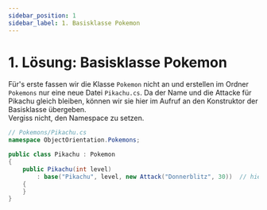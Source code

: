 ```yaml
---
sidebar_position: 1
sidebar_label: 1. Basisklasse Pokemon
---
```


# 1. Lösung: Basisklasse Pokemon

Für's erste fassen wir die Klasse `Pokemon` nicht an und erstellen im Ordner `Pokemons` nur eine neue Datei `Pikachu.cs`. Da der Name und die Attacke für Pikachu gleich bleiben, können wir sie hier im Aufruf an den Konstruktor der Basisklasse übergeben.<br/>
Vergiss nicht, den Namespace zu setzen.

```cs
// Pokemons/Pikachu.cs
namespace ObjectOrientation.Pokemons;

public class Pikachu : Pokemon
{
	public Pikachu(int level)
		: base("Pikachu", level, new Attack("Donnerblitz", 30))  // hier rufen wir den Konstruktor von 'Pokemon' auf
	{		
	}
}
```